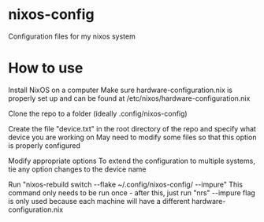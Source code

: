 # nixos-config

Configuration files for my nixos system

# How to use

Install NixOS on a computer
    Make sure hardware-configuration.nix is properly set up and can be found at /etc/nixos/hardware-configuration.nix

Clone the repo to a folder (ideally .config/nixos-config)

Create the file "device.txt" in the root directory of the repo and specify what device you are working on
    May need to modify some files so that this option is properly configured

Modify appropriate options 
    To extend the configuration to multiple systems, tie any option changes to the device name

Run "nixos-rebuild switch --flake ~/.config/nixos-config/ --impure"
    This command only needs to be run once - after this, just run "nrs"
    --impure flag is only used because each machine will have a different hardware-configuration.nix


